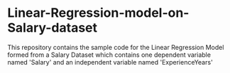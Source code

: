 # Linear-Regression-model-on-Salary-dataset
This repository contains the sample code for the Linear Regression Model formed from a Salary Dataset which contains one dependent variable named 'Salary' and an independent variable named 'ExperienceYears'
